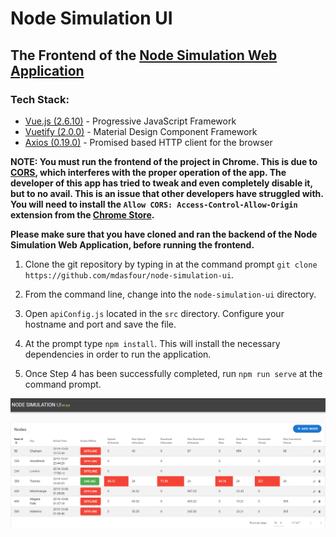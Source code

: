 # Node Simulation UI
## The Frontend of the [Node Simulation Web Application](https://github.com/mdasfour/node-simulation)

### Tech Stack:

- [Vue.js (2.6.10)](https://vuejs.org) - Progressive JavaScript Framework
- [Vuetify (2.0.0)](https://vuetifyjs.com/en/) - Material Design Component Framework
- [Axios (0.19.0)](https://github.com/axios/axios) - Promised based HTTP client for the browser

**NOTE: You must run the frontend of the project in Chrome.  This is due to [CORS](https://developer.mozilla.org/en-US/docs/Web/HTTP/CORS), which interferes with the proper operation of the app.  The developer of this app has tried to tweak and even completely disable it, but to no avail.  This is an issue that other developers have struggled with.  You will need to install the `Allow CORS: Access-Control-Allow-Origin` extension from the [Chrome Store](https://chrome.google.com/webstore/detail/allow-cors-access-control/lhobafahddgcelffkeicbaginigeejlf?hl=en-US).**

**Please make sure that you have cloned and ran the backend of the Node Simulation Web Application, before running the frontend.**

1. Clone the git repository by typing in at the command prompt `git clone https://github.com/mdasfour/node-simulation-ui`.

2. From the command line, change into the `node-simulation-ui` directory.

3.  Open `apiConfig.js` located in the `src` directory.  Configure your hostname and port and save the file.

4. At the prompt type `npm install`.  This will install the necessary dependencies in order to run the application.

5. Once Step 4 has been successfully completed, run `npm run serve` at the command prompt.



![alt text](https://github.com/mdasfour/node-simulation-ui/blob/master/images/NodeSimulationUI.png "Node Simulation UI")
